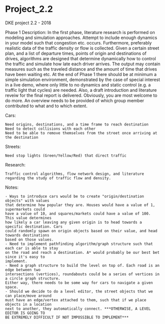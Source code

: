 # Project_2.2
DKE project 2.2 - 2018

Phase 1 Description:
In the first phase, literature research is performed on modeling and simulation approaches. Attempt to include enough dynamics in your model such that congestion etc. occurs. Furthermore, preferably realistic data of the traffic density or flow is collected. Given a certain street plan, and a list of departure times, points of origin and destinations of drives, algorithms are designed that determine dynamically how to control the traffic and simulate how late each driver arrives. The output may contain measures such as the traveled distance and the amount of time that drives have been waiting etc. At the end of Phase 1 there should be at minimum a simple simulation environment, demonstrated by the case of special interest in a live demo, where only little to no dynamics and static control (e.g. a traffic light that cycles) are needed. Also, a draft introduction and literature reveiw for the final report is delivered. Obviously, you are most welcome to do more. An overview needs to be provided of which group member contributed to what and to which extent. 

Cars:

    Need origins, destinations, and a time frame to reach destination
    Need to detect collisions with each other
    Need to be able to remove themselves from the street once arriving at the destination

Streets: 

    Need stop lights (Green/Yellow/Red) that direct traffic

Research:

    Traffic control algorithms, flow network design, and literature regarding the study of traffic flow and density.

Notes:

    - Ways to introduce cars would be to create "origin/destination objects" with values 
    that determine how popular they are. Houses would have a value of 1, supermarkets could 
    have a value of 10, and squares/markets could have a value of 100. This value determines 
    how likely a car leaving any given origin is to head towards a specific destination. Cars 
    could randomly spawn on origin objects based on their value, and head towards destinations 
    based on those values.
    - Need to implement pathfinding algorithm/graph structure such that each car is able to stay 
    on the road and reach a destination. A* would probably be our best bet since it's easy to 
    implement.
    - Need a graph structure to build the level on top of. Each road is an edge between two 
    intersections (vertices), roundabouts could be a series of vertices in a circle graph structure.
    Either way, there needs to be some way for cars to navigate a given space.
    - Should we decide to do a level editor, the street objects that we can place/move around 
    must have an edge/vertex attached to them, such that if we place objects in a location 
    next to another, they automatically connect. ***OTHERWISE, A LEVEL EDITOR IS GOING TO 
    BE EXTREMELY DIFFICULT IF NOT IMPOSSIBLE TO IMPLEMENT***
